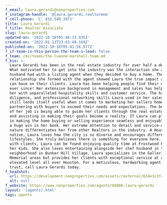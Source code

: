 ```yaml
---
f_email: laura.gerardi@nanproperties.com
f_instagram-handle: '@laura.gerardi.realtormom'
f_cell-phone: 'C: 832.549.3971'
title: Laura Gerardi
f_title: Realtor Associate
slug: laura-gerardi
updated-on: '2022-10-18T05:40:33.935Z'
created-on: '2022-01-13T23:43:40.169Z'
published-on: '2022-10-18T05:41:56.977Z'
f_if-team-is-this-person-the-team-s-lead: false
f_team: cms/teams/the-luanne-marshall-team.md
f_bio: >-
  Laura Gerardi has been in the real estate industry for over half a decade.
  What motivated her to get into the industry was the interaction she and her
  husband had with a listing agent when they decided to buy a home. The
  relationship she formed with the agent showed Laura the true impact a Realtor
  can have on their clients. Laura has been helping people find their dream home
  ever since! Her extensive background in management and sales has helped equip
  her with unparalleled hospitality skills and customer service. The hard work,
  diligence, and professional networking skills Laura used in her sales career
  still lends itself useful when it comes to marketing her sellers homes and
  partnering with buyers to exceed their needs and expectations. The best part
  of her job is being able to guide her clients through the real estate process
  and assisting in making their goals become a reality. If Laura can play a role
  in making the home buying or selling experience seamless and enjoyable, that’s
  a huge win in her book. Her extreme attention to detail and service-oriented
  nature differentiates her from other Realtors in the industry. A Houston
  native, Laura loves how the city is so diverse and encourages different
  lifestyles. She truly believes there is something for everyone here. When not
  with clients, Laura can be found enjoying quality time at Frostwood Park with
  her kids. She also loves entertaining alongside her chef husband in their new
  neighborhood in Bunker Hill Village. Laura specializes in the Galleria and
  Memorial areas but provides her clients with exceptional service at an
  elevated level all over Houston. For a meticulous, hardworking agent you can
  trust, call Laura Gerardi today. 
f_headshot:
  url: https://development.nanproperties.com/assets//external/634e3c3f4575180c55dac234_laurag.jpeg
  alt: null
f_website: https://www.nanproperties.com/agents/88806-laura-gerardi
layout: '[agents].html'
tags: agents
---
```



